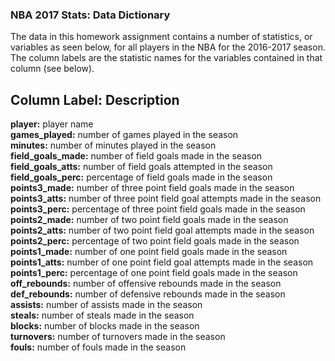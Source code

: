 ### NBA 2017 Stats: Data Dictionary
The data in this homework assignment contains a number of statistics, or variables as seen below, for all players in the NBA for the 2016-2017 season. The column labels are the statistic names for the variables contained in that column (see below).

__Column Label:__ Description
--------------------------------
__player:__              player name  
__games_played:__        number of games played in the season  
__minutes:__             number of minutes played in the season  
__field_goals_made:__    number of field goals made in the season  
__field_goals_atts:__    number of field goals attempted in the season  
__field_goals_perc:__    percentage of field goals made in the season  
__points3_made:__        number of three point field goals made in the season  
__points3_atts:__        number of three point field goal attempts made in the season  
__points3_perc:__        percentage of three point field goals made in the season  
__points2_made:__        number of two point field goals made in the season  
__points2_atts:__        number of two point field goal attempts made in the season  
__points2_perc:__        percentage of two point field goals made in the season  
__points1_made:__        number of one point field goals made in the season  
__points1_atts:__        number of one point field goal attempts made in the season  
__points1_perc:__        percentage of one point field goals made in the season  
__off_rebounds:__        number of offensive rebounds made in the season  
__def_rebounds:__        number of defensive rebounds made in the season  
__assists:__             number of assists made in the season  
__steals:__              number of steals made in the season  
__blocks:__              number of blocks made in the season  
__turnovers:__           number of turnovers made in the season  
__fouls:__               number of fouls made in the season  
